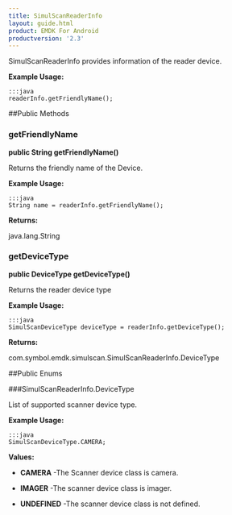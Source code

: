```yaml
---
title: SimulScanReaderInfo
layout: guide.html
product: EMDK For Android
productversion: '2.3'
---
```


SimulScanReaderInfo provides information of the reader device.
 
 

**Example Usage:**
	
	:::java	
	readerInfo.getFriendlyName();


##Public Methods

### getFriendlyName

**public String getFriendlyName()**

Returns the friendly name of the Device.
 
 

**Example Usage:**
	
	:::java	
	String name = readerInfo.getFriendlyName();


**Returns:**

java.lang.String

### getDeviceType

**public DeviceType getDeviceType()**

Returns the reader device type
 
 

**Example Usage:**
	
	:::java	
	SimulScanDeviceType deviceType = readerInfo.getDeviceType();


**Returns:**

com.symbol.emdk.simulscan.SimulScanReaderInfo.DeviceType

##Public Enums

###SimulScanReaderInfo.DeviceType

List of supported scanner device type.
 
 

**Example Usage:**
	
	:::java	
	SimulScanDeviceType.CAMERA;


**Values:**

* **CAMERA** -The Scanner device class is camera.

* **IMAGER** -The scanner device class is imager.

* **UNDEFINED** -The scanner device class is not defined.










